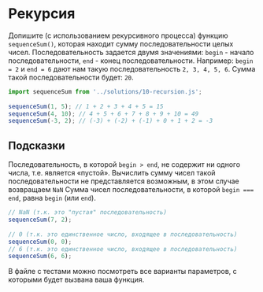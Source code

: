 # Рекурсия

Допишите (с использованием рекурсивного процесса) функцию `sequenceSum()`, которая находит сумму последовательности целых чисел. Последовательность задается двумя значениями: `begin` - начало последовательности, `end` - конец последовательности. Например: `begin = 2` и `end = 6` дают нам такую последовательность `2, 3, 4, 5, 6`. Сумма такой последовательности будет: `20`.

```js
import sequenceSum from '../solutions/10-recursion.js';
 
sequenceSum(1, 5); // 1 + 2 + 3 + 4 + 5 = 15
sequenceSum(4, 10); // 4 + 5 + 6 + 7 + 8 + 9 + 10 = 49
sequenceSum(-3, 2); // (-3) + (-2) + (-1) + 0 + 1 + 2 = -3
```

## Подсказки

Последовательность, в которой `begin > end`, не содержит ни одного числа, т.е. является «пустой». Вычислить сумму чисел такой последовательности не представляется возможным, в этом случае возвращаем `NaN`
Сумма чисел последовательности, в которой `begin === end`, равна `begin` (или `end`).

```js
// NaN (т.к. это "пустая" последовательность)
sequenceSum(7, 2);
 
// 0 (т.к. это единственное число, входящее в последовательность)
sequenceSum(0, 0);
// 6 (т.к. это единственное число, входящее в последовательность)
sequenceSum(6, 6);
```

В файле с тестами можно посмотреть все варианты параметров, с которыми будет вызвана ваша функция.